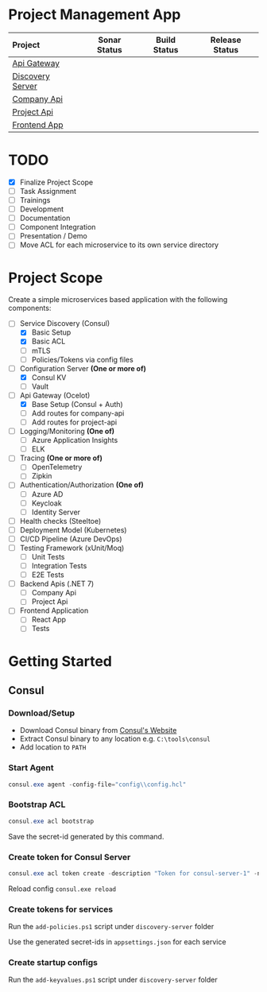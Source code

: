 # Project Management App

| Project                                                                                  | Sonar Status | Build Status | Release Status |
|:-----------------------------------------------------------------------------------------|:------------:|:------------:|:--------------:|
| [Api Gateway](https://github.com/afroze9/dotnet-projectmanagement-api-gateway)           |              |              |                |
| [Discovery Server](https://github.com/afroze9/dotnet-projectmanagement-discovery-server) |              |              |                |
| [Company Api](https://github.com/afroze9/dotnet-projectmanagement-company-api)           |              |              |                |
| [Project Api](https://github.com/afroze9/dotnet-projectmanagement-project-api)           |              |              |                |
| [Frontend App](https://github.com/afroze9/dotnet-projectmanagement-frontend-app)         |              |              |                |

# TODO

* [x] Finalize Project Scope
* [ ] Task Assignment
* [ ] Trainings
* [ ] Development
* [ ] Documentation
* [ ] Component Integration
* [ ] Presentation / Demo
* [ ] Move ACL for each microservice to its own service directory

# Project Scope

Create a simple microservices based application with the following components:

* [ ] Service Discovery (Consul)
    * [x] Basic Setup
    * [x] Basic ACL
    * [ ] mTLS
    * [ ] Policies/Tokens via config files
* [ ] Configuration Server **(One or more of)**
    * [x] Consul KV
    * [ ] Vault
* [ ] Api Gateway (Ocelot)
    * [x] Base Setup (Consul + Auth)
    * [ ] Add routes for company-api
    * [ ] Add routes for project-api
* [ ] Logging/Monitoring **(One of)**
    * [ ] Azure Application Insights
    * [ ] ELK
* [ ] Tracing **(One or more of)**
    * [ ] OpenTelemetry
    * [ ] Zipkin
* [ ] Authentication/Authorization **(One of)**
    * [ ] Azure AD
    * [ ] Keycloak
    * [ ] Identity Server
* [ ] Health checks (Steeltoe)
* [ ] Deployment Model (Kubernetes)
* [ ] CI/CD Pipeline (Azure DevOps)
* [ ] Testing Framework (xUnit/Moq)
    * [ ] Unit Tests
    * [ ] Integration Tests
    * [ ] E2E Tests
* [ ] Backend Apis (.NET 7)
    * [ ] Company Api
    * [ ] Project Api
* [ ] Frontend Application
    * [ ] React App
    * [ ] Tests

# Getting Started

## Consul

### Download/Setup

* Download Consul binary from [Consul's Website](https://developer.hashicorp.com/consul/downloads)
* Extract Consul binary to any location e.g. `C:\tools\consul`
* Add location to `PATH`

### Start Agent

```powershell
consul.exe agent -config-file="config\\config.hcl"
```

### Bootstrap ACL

```powershell
consul.exe acl bootstrap
```

Save the secret-id generated by this command.

### Create token for Consul Server

```powershell
consul.exe acl token create -description "Token for consul-server-1" -node-identity "consul-server-1:az-1" -token="<bootstrap-token>"
```

Reload config `consul.exe reload`

### Create tokens for services

Run the `add-policies.ps1` script under `discovery-server` folder

Use the generated secret-ids in `appsettings.json` for each service

### Create startup configs

Run the `add-keyvalues.ps1` script under `discovery-server` folder
